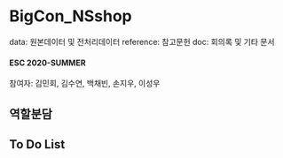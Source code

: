 # BigCon_NSshop

data: 원본데이터 및 전처리데이터
reference: 참고문헌
doc: 회의록 및 기타 문서

#### ESC 2020-SUMMER
참여자: 김민회, 김수연, 백채빈, 손지우, 이성우

## 역할분담

## To Do List

